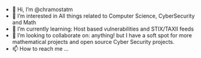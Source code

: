 - 👋 Hi, I’m @chramostatm
- 👀 I’m interested in All things related to Computer Science, CyberSecurity and Math
- 🌱 I’m currently learning: Host based vulnerabilities and STIX/TAXII feeds
- 💞️ I’m looking to collaborate on: anything! but I have a soft spot for more mathematical projects and open source Cyber Security projects.
- 📫 How to reach me ...

<!---
chramostatm/chramostatm is a ✨ special ✨ repository because its `README.md` (this file) appears on your GitHub profile.
You can click the Preview link to take a look at your changes.
--->
